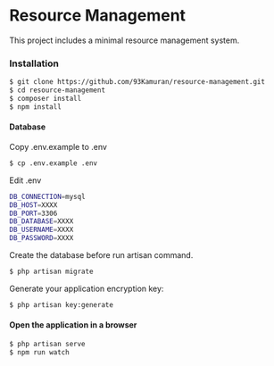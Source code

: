 # Resource Management

This project includes a minimal resource management system.

### Installation

```sh
$ git clone https://github.com/93Kamuran/resource-management.git
$ cd resource-management
$ composer install
$ npm install
```


####  Database
Copy .env.example to .env
```sh
$ cp .env.example .env
```
Edit .env
```sh
DB_CONNECTION=mysql
DB_HOST=XXXX
DB_PORT=3306
DB_DATABASE=XXXX
DB_USERNAME=XXXX
DB_PASSWORD=XXXX
```
Create the database before run artisan command.
```sh
$ php artisan migrate
```
Generate your application encryption key:
```sh
$ php artisan key:generate
```

#### Open the application in a browser
```sh
$ php artisan serve
$ npm run watch
```